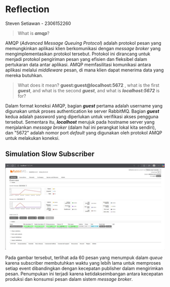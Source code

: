 # Reflection
Steven Setiawan - 2306152260

> What is **_amqp_**?

AMQP (_Advanced Message Queuing Protocol_) adalah protokol pesan yang memungkinkan aplikasi klien berkomunikasi dengan _message broker_ yang mengimplementasikan protokol tersebut. Protokol ini dirancang untuk menjadi protokol pengiriman pesan yang efisien dan fleksibel dalam pertukaran data antar aplikasi. AMQP memfasilitasi komunikasi antara aplikasi melalui _middleware_ pesan, di mana klien dapat menerima data yang mereka butuhkan.

> What does it mean? **guest:guest@localhost:5672** , what is the first **_guest_**, and what is the second **_guest_**, and what is **_localhost:5672_** is for?

Dalam format koneksi AMQP, bagian **_guest_** pertama adalah username yang digunakan untuk proses authentication ke server RabbitMQ. Bagian **_guest_** kedua adalah password yang diperlukan untuk verifikasi akses pengguna tersebut. Sementara itu, **_localhost_** merujuk pada hostname server yang menjalankan _message broker_ (dalam hal ini perangkat lokal kita sendiri), dan "5672" adalah nomor port _default_ yang digunakan oleh protokol AMQP untuk melakukan koneksi.

## Simulation Slow Subscriber

![/slow-RabbitMQ](./images/slow-RabbitMQ.jpg)

Pada gambar tersebut, terlihat ada 60 pesan yang menumpuk dalam _queue_ karena subscriber membutuhkan waktu yang lebih lama untuk memproses setiap event dibandingkan dengan kecepatan publisher dalam mengirimkan pesan. Penumpukan ini terjadi karena ketidakseimbangan antara kecepatan produksi dan konsumsi pesan dalam sistem _message broker_.